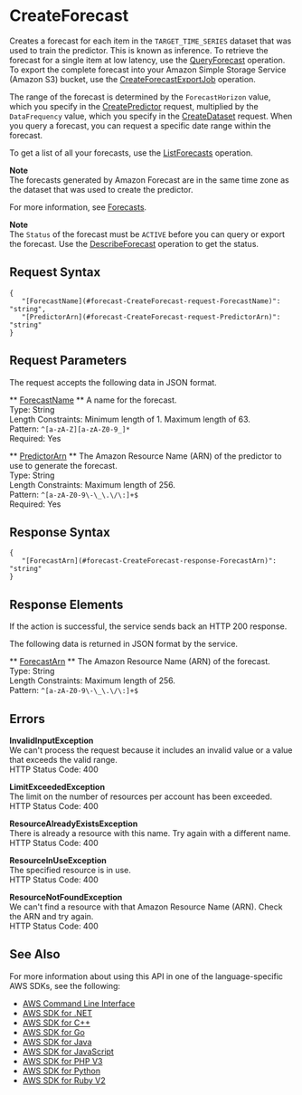 # CreateForecast<a name="API_CreateForecast"></a>

Creates a forecast for each item in the `TARGET_TIME_SERIES` dataset that was used to train the predictor\. This is known as inference\. To retrieve the forecast for a single item at low latency, use the [QueryForecast](API_forecastquery_QueryForecast.md) operation\. To export the complete forecast into your Amazon Simple Storage Service \(Amazon S3\) bucket, use the [CreateForecastExportJob](API_CreateForecastExportJob.md) operation\.

The range of the forecast is determined by the `ForecastHorizon` value, which you specify in the [CreatePredictor](API_CreatePredictor.md) request, multiplied by the `DataFrequency` value, which you specify in the [CreateDataset](API_CreateDataset.md) request\. When you query a forecast, you can request a specific date range within the forecast\.

To get a list of all your forecasts, use the [ListForecasts](API_ListForecasts.md) operation\.

**Note**  
The forecasts generated by Amazon Forecast are in the same time zone as the dataset that was used to create the predictor\.

For more information, see [Forecasts](howitworks-forecast.md)\.

**Note**  
The `Status` of the forecast must be `ACTIVE` before you can query or export the forecast\. Use the [DescribeForecast](API_DescribeForecast.md) operation to get the status\.

## Request Syntax<a name="API_CreateForecast_RequestSyntax"></a>

```
{
   "[ForecastName](#forecast-CreateForecast-request-ForecastName)": "string",
   "[PredictorArn](#forecast-CreateForecast-request-PredictorArn)": "string"
}
```

## Request Parameters<a name="API_CreateForecast_RequestParameters"></a>

The request accepts the following data in JSON format\.

 ** [ForecastName](#API_CreateForecast_RequestSyntax) **   <a name="forecast-CreateForecast-request-ForecastName"></a>
A name for the forecast\.  
Type: String  
Length Constraints: Minimum length of 1\. Maximum length of 63\.  
Pattern: `^[a-zA-Z][a-zA-Z0-9_]*`   
Required: Yes

 ** [PredictorArn](#API_CreateForecast_RequestSyntax) **   <a name="forecast-CreateForecast-request-PredictorArn"></a>
The Amazon Resource Name \(ARN\) of the predictor to use to generate the forecast\.  
Type: String  
Length Constraints: Maximum length of 256\.  
Pattern: `^[a-zA-Z0-9\-\_\.\/\:]+$`   
Required: Yes

## Response Syntax<a name="API_CreateForecast_ResponseSyntax"></a>

```
{
   "[ForecastArn](#forecast-CreateForecast-response-ForecastArn)": "string"
}
```

## Response Elements<a name="API_CreateForecast_ResponseElements"></a>

If the action is successful, the service sends back an HTTP 200 response\.

The following data is returned in JSON format by the service\.

 ** [ForecastArn](#API_CreateForecast_ResponseSyntax) **   <a name="forecast-CreateForecast-response-ForecastArn"></a>
The Amazon Resource Name \(ARN\) of the forecast\.  
Type: String  
Length Constraints: Maximum length of 256\.  
Pattern: `^[a-zA-Z0-9\-\_\.\/\:]+$` 

## Errors<a name="API_CreateForecast_Errors"></a>

 **InvalidInputException**   
We can't process the request because it includes an invalid value or a value that exceeds the valid range\.  
HTTP Status Code: 400

 **LimitExceededException**   
The limit on the number of resources per account has been exceeded\.  
HTTP Status Code: 400

 **ResourceAlreadyExistsException**   
There is already a resource with this name\. Try again with a different name\.  
HTTP Status Code: 400

 **ResourceInUseException**   
The specified resource is in use\.  
HTTP Status Code: 400

 **ResourceNotFoundException**   
We can't find a resource with that Amazon Resource Name \(ARN\)\. Check the ARN and try again\.  
HTTP Status Code: 400

## See Also<a name="API_CreateForecast_SeeAlso"></a>

For more information about using this API in one of the language\-specific AWS SDKs, see the following:
+  [AWS Command Line Interface](https://docs.aws.amazon.com/goto/aws-cli/forecast-2018-06-26/CreateForecast) 
+  [AWS SDK for \.NET](https://docs.aws.amazon.com/goto/DotNetSDKV3/forecast-2018-06-26/CreateForecast) 
+  [AWS SDK for C\+\+](https://docs.aws.amazon.com/goto/SdkForCpp/forecast-2018-06-26/CreateForecast) 
+  [AWS SDK for Go](https://docs.aws.amazon.com/goto/SdkForGoV1/forecast-2018-06-26/CreateForecast) 
+  [AWS SDK for Java](https://docs.aws.amazon.com/goto/SdkForJava/forecast-2018-06-26/CreateForecast) 
+  [AWS SDK for JavaScript](https://docs.aws.amazon.com/goto/AWSJavaScriptSDK/forecast-2018-06-26/CreateForecast) 
+  [AWS SDK for PHP V3](https://docs.aws.amazon.com/goto/SdkForPHPV3/forecast-2018-06-26/CreateForecast) 
+  [AWS SDK for Python](https://docs.aws.amazon.com/goto/boto3/forecast-2018-06-26/CreateForecast) 
+  [AWS SDK for Ruby V2](https://docs.aws.amazon.com/goto/SdkForRubyV2/forecast-2018-06-26/CreateForecast) 